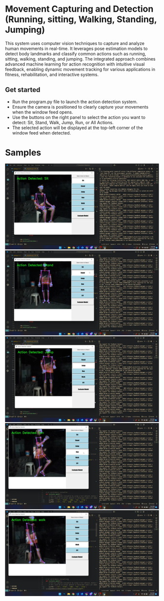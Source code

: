 # Movement Capturing and Detection (Running, sitting, Walking, Standing, Jumping)
  This system uses computer vision techniques to capture and analyze human movements in real-time. 
  It leverages pose estimation models to detect body landmarks and classify common actions such as running, sitting, walking, standing, and jumping. 
  The integrated approach combines advanced machine learning for action recognition with intuitive visual feedback, enabling dynamic movement tracking 
  for various applications in fitness, rehabilitation, and interactive systems.

## Get started
  -  Run the program.py file to launch the action detection system.
  -  Ensure the camera is positioned to clearly capture your movements when the window feed opens.
  -  Use the buttons on the right panel to select the action you want to detect: Sit, Stand, Walk, Jump, Run, or All Actions.
  -  The selected action will be displayed at the top-left corner of the window feed when detected.


# Samples

 ![Sample Image](SampleImage/sit.png)
 ![Sample Image](SampleImage/stand.png)
 ![Sample Image](SampleImage/jump.png)
 ![Sample Image](SampleImage/run.png)
 ![Sample Image](SampleImage/walk.png)
